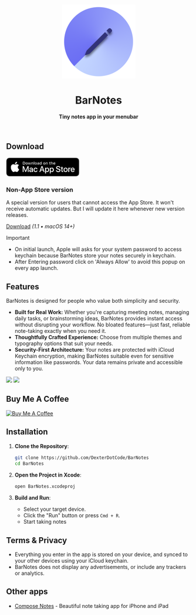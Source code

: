 <!--BarNotes Logo -->

<div align="center">
	<a href="https://dextercode.craft.me/BarNotes">
		<img src="Stuff/BarNotes-GithubReadmeIcon200.png" width="200" height="200">
	</a>
	<h1>BarNotes</h1>
	<p>
		<b>Tiny notes app in your menubar</b>
	</p>
	<br>
</div>

<!--Downloads-->
## Download
<a href="https://apps.apple.com/in/app/barnotes/id6744329261?mt=12" target="_self"><img width="200" src="Stuff/appStore-download-logo.svg" /></a>

### Non-App Store version

A special version for users that cannot access the App Store. It won't receive automatic updates. But I will update it here whenever new version releases.

[Download](https://github.com/DexterDotCode/BarNotes/releases/tag/v1.1) *(1.1 • macOS 14+)*


> [!IMPORTANT]
> - On initial launch, Apple will asks for your system password to access keychain because BarNotes store your notes securely in keychain. 
> - After Entering password click on 'Always Allow' to avoid this popup on every app launch.

<!-- Features -->
## Features
BarNotes is designed for people who value both simplicity and security.

- **Built for Real Work:** Whether you're capturing meeting notes, managing daily tasks, or brainstorming ideas, BarNotes provides instant access without disrupting your workflow. No bloated features—just fast, reliable note-taking exactly when you need it.
- **Thoughtfully Crafted Experience:** Choose from multiple themes and typography options that suit your needs.
- **Security-First Architecture:** Your notes are protected with iCloud Keychain encryption, making BarNotes suitable even for sensitive information like passwords. Your data remains private and accessible only to you.

![](Stuff/BarNotesAppStoreMockup-1.png)
![](Stuff/BarNotesAppStoreMockup-2.png)

<!--BMAC-->
## Buy Me A Coffee
<a href="https://www.buymeacoffee.com/dextercode" target="_blank"><img src="https://cdn.buymeacoffee.com/buttons/v2/default-blue.png" alt="Buy Me A Coffee" style="height: 60px !important;width: 217px !important;" ></a>

<!--Installation and Instructions-->
## Installation

1. **Clone the Repository**:
   ```bash
   git clone https://github.com/DexterDotCode/BarNotes
   cd BarNotes
   ```

2. **Open the Project in Xcode**:
   ```bash
   open BarNotes.xcodeproj
   ```

3. **Build and Run**:
   - Select your target device.
   - Click the "Run" button or press `Cmd + R`.
   - Start taking notes
    
## Terms & Privacy
- Everything you enter in the app is stored on your device, and synced to your other devices using your iCloud keychain. 
- BarNotes does not display any advertisements, or include any trackers or analytics.

## Other apps
- [Compose Notes](https://apps.apple.com/in/app/compose-notes/id6743021076) - Beautiful note taking app for iPhone and iPad
